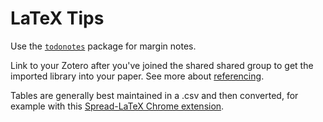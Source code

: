 # LaTeX Tips


Use the [`todonotes`](http://tug.ctan.org/macros/latex/contrib/todonotes/todonotes.pdf) package for margin notes.

Link to your Zotero after you've joined the shared shared group to get the imported library into your paper. See more about [referencing](reading:references).  

Tables are generally best maintained in a .csv and then converted, for example with this [Spread-LaTeX Chrome extension](https://gsuite.google.com/marketplace/app/spreadlatex/218144906748).
